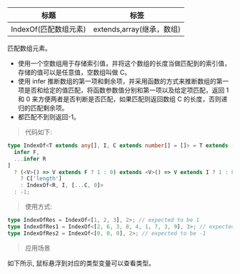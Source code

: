 | 标题                  | 标签                      |
| --------------------- | ------------------------- |
| IndexOf(匹配数组元素) | extends,array(继承，数组) |

匹配数组元素。

- 使用一个空数组用于存储索引值，并将这个数组的长度当做匹配到的索引值，存储的值可以是任意值，空数组叫做 C。
- 使用 infer 推断数组的第一项和剩余项，并采用函数的方式来推断数组的第一项是否和给定的值匹配，将函数参数值分别和第一项以及给定项匹配，返回 1 和 0 来方便两者是否判断是否匹配，如果匹配则返回数组 C 的长度，否则递归的匹配剩余项。
- 都匹配不到则返回-1。

> 代码如下:

```ts
type IndexOf<T extends any[], I, C extends number[] = []> = T extends [
  infer F,
  ...infer R
]
  ? (<V>() => V extends F ? 1 : 0) extends <V>() => V extends I ? 1 : 0
    ? C['length']
    : IndexOf<R, I, [...C, 0]>
  : -1;
```

> 使用方式:

```ts
type IndexOfRes = IndexOf<[1, 2, 3], 2>; // expected to be 1
type IndexOfRes1 = IndexOf<[2, 6, 3, 8, 4, 1, 7, 3, 9], 3>; // expected to be 2
type IndexOfRes2 = IndexOf<[0, 0, 0], 2>; // expected to be -1
```

> 应用场景

如下所示, 鼠标悬浮到对应的类型变量可以查看类型。

<div class="code-editor" data-url="codes/typescript/demo/IndexOf.ts" data-language="typescript"></div>
